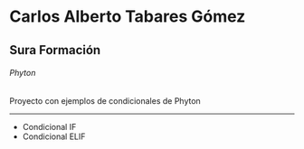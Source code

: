 # Carlos Alberto Tabares Gómez
## Sura Formación
###### Phyton
Proyecto con ejemplos de condicionales de Phyton
***
- Condicional IF
- Condicional ELIF
